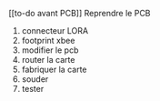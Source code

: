 [[to-do avant PCB]]
Reprendre le PCB
1. connecteur LORA
2. footprint xbee
3. modifier le pcb
4. router la carte
5. fabriquer la carte
6. souder
7. tester

